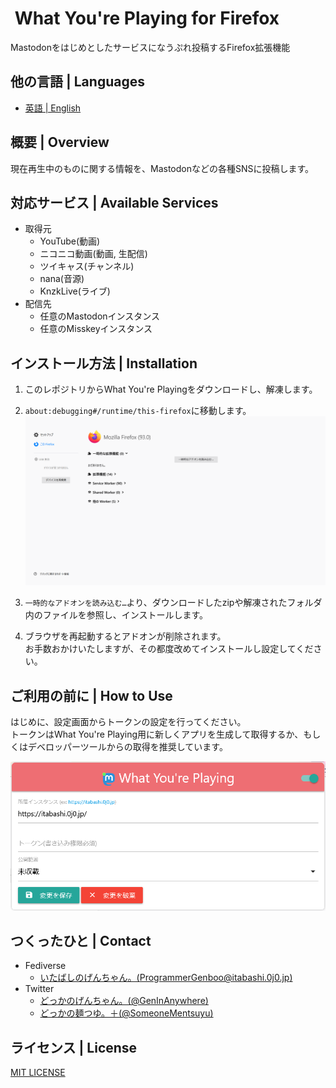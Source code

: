 # <img alt = "" src = "/icons/icon128.png" height = "48" align = "center" /> What You're Playing for Firefox

Mastodonをはじめとしたサービスになうぷれ投稿するFirefox拡張機能



## 他の言語 | Languages
* [英語 | English](/README.md)


## 概要 | Overview
現在再生中のものに関する情報を、Mastodonなどの各種SNSに投稿します。


## 対応サービス | Available Services
* 取得元
  * YouTube(動画)
  * ニコニコ動画(動画, 生配信)
  * ツイキャス(チャンネル)
  * nana(音源)
  * KnzkLive(ライブ)
* 配信先
  * 任意のMastodonインスタンス
  * 任意のMisskeyインスタンス


## インストール方法 | Installation
1.	このレポジトリからWhat You're Playingをダウンロードし、解凍します。

2.	`about:debugging#/runtime/this-firefox`に移動します。<br>
	![about:debugging#/runtime/this-firefox](images/firefox-001.png)

3.	`一時的なアドオンを読み込む…`より、ダウンロードしたzipや解凍されたフォルダ内のファイルを参照し、インストールします。

4.	ブラウザを再起動するとアドオンが削除されます。<br>
	お手数おかけいたしますが、その都度改めてインストールし設定してください。


## ご利用の前に | How to Use
はじめに、設定画面からトークンの設定を行ってください。<Br />
トークンはWhat You're Playing用に新しくアプリを生成して取得するか、もしくはデベロッパーツールからの取得を推奨しています。

![設定画面](images/firefox-002.png)


## つくったひと | Contact
* Fediverse
  * [いたばしのげんちゃん。(ProgrammerGenboo@itabashi.0j0.jp)](https://itabashi.0j0.jp/@ProgrammerGenboo)
* Twitter
  * [どっかのげんちゃん。(@GenInAnywhere)](https://twitter.com/GenInAnywhere)
  * [どっかの麺つゆ。＋(@SomeoneMentsuyu)](https://twitter.com/SomeoneMentsuyu)


## ライセンス | License
[MIT LICENSE](/LICENSE)